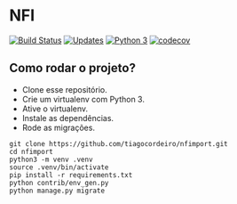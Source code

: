 # NFI

[![Build Status](https://travis-ci.org/tiagocordeiro/nfimport.svg?branch=master)](https://travis-ci.org/tiagocordeiro/nfimport)
[![Updates](https://pyup.io/repos/github/tiagocordeiro/nfimport/shield.svg)](https://pyup.io/repos/github/tiagocordeiro/nfimport/)
[![Python 3](https://pyup.io/repos/github/tiagocordeiro/nfimport/python-3-shield.svg)](https://pyup.io/repos/github/tiagocordeiro/nfimport/)
[![codecov](https://codecov.io/gh/tiagocordeiro/nfimport/branch/master/graph/badge.svg)](https://codecov.io/gh/tiagocordeiro/nfimport)

## Como rodar o projeto?

* Clone esse repositório.
* Crie um virtualenv com Python 3.
* Ative o virtualenv.
* Instale as dependências.
* Rode as migrações.

```
git clone https://github.com/tiagocordeiro/nfimport.git
cd nfimport
python3 -m venv .venv
source .venv/bin/activate
pip install -r requirements.txt
python contrib/env_gen.py
python manage.py migrate
```